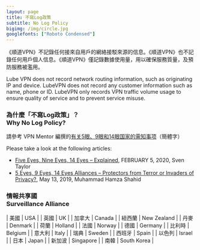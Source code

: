 ```yaml
---
layout: page
title: 不寫Log政策
subtitle: No Log Policy
bigimg: /img/circle.jpg
googlefonts: ["Roboto Condensed"]
---
```


《順道VPN》不記錄任何接來自用戶的網絡接駁來源的信息。《順道VPN》也不記錄任何用戶個人信息。《順道VPN》僅記錄數據使用量，用以確保服務質量，及預防服務被濫用。

Lube VPN does not record network routing information, such as originating IP and device. LubeVPN does not record any customer information such as name, phone or ID. LubeVPN only records VPN traffic volume usage to ensure quality of service and to prevent service misuse.

### 為什麼「不寫Log政策」？<br>Why No Log Policy?

請參考 VPN Mentor 編撰的[有关5眼、9眼和14眼国家的需知事项](https://zh.vpnmentor.com/blog/%E4%BA%94%E7%9C%BC%E5%9B%BD%E5%AE%B6-%E6%88%96%E4%B9%9D%E7%9C%BC%E5%8D%81%E5%9B%9B%E7%9C%BC-vpn%E7%94%A8%E6%88%B7%E9%A1%BB%E7%9F%A5%E8%A6%81%E7%82%B9/)（簡體字）

Please take a look at the following articles:

- [Five Eyes, Nine Eyes, 14 Eyes – Explained](https://restoreprivacy.com/5-eyes-9-eyes-14-eyes/), FEBRUARY 5, 2020, Sven Taylor
- [5 Eyes, 9 Eyes, 14 Eyes Alliances – Protectors from Terror or Invaders of Privacy?](https://www.bestvpn.co/guides/5-9-14-eyes-alliances/), May 13, 2019, Muhammad Hamza Shahid

### 情報共享國<br>Surveillance Alliance

| 美國 | USA |
| 英國 | UK |
| 加拿大 | Canada |
| 紐西蘭 | New Zealand |
| 丹麥 | Denmark |
| 荷蘭 | Holland |
| 法國 | Norway |
| 德國 | Germany |
| 比利時 | Belgium |
| 意大利 | Italy |
| 瑞典 | Sweden |
| 西班牙 | Spain |
| 以色列 | Israel |
| 日本 | Japan |
| 新加波 | Singapore |
| 南韓 |  South Korea |
